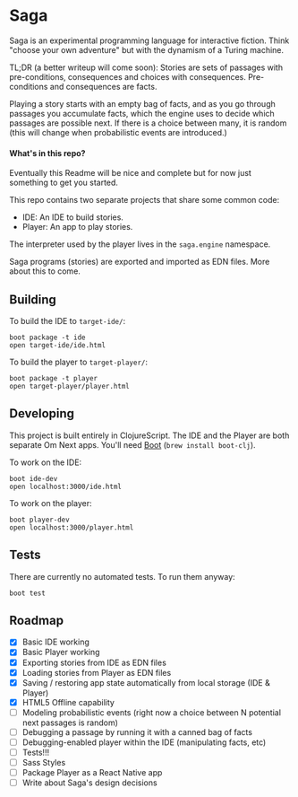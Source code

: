 # Saga

Saga is an experimental programming language for interactive fiction. Think
"choose your own adventure" but with the dynamism of a Turing machine.

TL;DR (a better writeup will come soon): Stories are sets of passages with
pre-conditions, consequences and choices with consequences. Pre-conditions and
consequences are facts.

Playing a story starts with an empty bag of facts, and as you go through
passages you accumulate facts, which the engine uses to decide which passages
are possible next. If there is a choice between many, it is random (this will
change when probabilistic events are introduced.)

#### What's in this repo?

Eventually this Readme will be nice and complete but for now just something to
get you started.

This repo contains two separate projects that share some common code:

* IDE: An IDE to build stories.
* Player: An app to play stories.

The interpreter used by the player lives in the `saga.engine` namespace.

Saga programs (stories) are exported and imported as EDN files. More about this
to come.

## Building

To build the IDE to `target-ide/`:

    boot package -t ide
    open target-ide/ide.html
    
To build the player to `target-player/`:

    boot package -t player
    open target-player/player.html
    
## Developing

This project is built entirely in ClojureScript. The IDE and the Player are both
separate Om Next apps. You'll need [Boot](http://boot-clj.com) (`brew install boot-clj`).

To work on the IDE:

    boot ide-dev
    open localhost:3000/ide.html
    
To work on the player:

    boot player-dev
    open localhost:3000/player.html

## Tests

There are currently no automated tests. To run them anyway:

    boot test
    
## Roadmap

* [x] Basic IDE working
* [x] Basic Player working
* [x] Exporting stories from IDE as EDN files
* [x] Loading stories from Player as EDN files
* [x] Saving / restoring app state automatically from local storage (IDE & Player)
* [x] HTML5 Offline capability
* [ ] Modeling probabilistic events (right now a choice between N potential next passages is random)
* [ ] Debugging a passage by running it with a canned bag of facts
* [ ] Debugging-enabled player within the IDE (manipulating facts, etc)
* [ ] Tests!!!
* [ ] Sass Styles
* [ ] Package Player as a React Native app
* [ ] Write about Saga's design decisions
